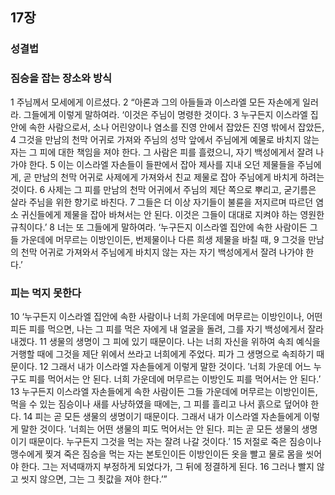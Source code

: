 ## 17장
### 성결법
### 짐승을 잡는 장소와 방식
1 주님께서 모세에게 이르셨다.
2 “아론과 그의 아들들과 이스라엘 모든 자손에게 일러라. 그들에게 이렇게 말하여라. ‘이것은 주님이 명령한 것이다.
3 누구든지 이스라엘 집안에 속한 사람으로서, 소나 어린양이나 염소를 진영 안에서 잡았든 진영 밖에서 잡았든,
4 그것을 만남의 천막 어귀로 가져와 주님의 성막 앞에서 주님에게 예물로 바치지 않는 자는 그 피에 대한 책임을 져야 한다. 그 사람은 피를 흘렸으니, 자기 백성에게서 잘려 나가야 한다.
5 이는 이스라엘 자손들이 들판에서 잡아 제사를 지내 오던 제물들을 주님에게, 곧 만남의 천막 어귀로 사제에게 가져와서 친교 제물로 잡아 주님에게 바치게 하려는 것이다.
6 사제는 그 피를 만남의 천막 어귀에서 주님의 제단 쪽으로 뿌리고, 굳기름은 살라 주님을 위한 향기로 바친다.
7 그들은 더 이상 자기들이 불륜을 저지르며 따르던 염소 귀신들에게 제물을 잡아 바쳐서는 안 된다. 이것은 그들이 대대로 지켜야 하는 영원한 규칙이다.’
8 너는 또 그들에게 말하여라. ‘누구든지 이스라엘 집안에 속한 사람이든 그들 가운데에 머무르는 이방인이든, 번제물이나 다른 희생 제물을 바칠 때,
9 그것을 만남의 천막 어귀로 가져와서 주님에게 바치지 않는 자는 자기 백성에게서 잘려 나가야 한다.’
### 피는 먹지 못한다
10 ‘누구든지 이스라엘 집안에 속한 사람이나 너희 가운데에 머무르는 이방인이나, 어떤 피든 피를 먹으면, 나는 그 피를 먹은 자에게 내 얼굴을 돌려, 그를 자기 백성에게서 잘라 내겠다.
11 생물의 생명이 그 피에 있기 때문이다. 나는 너희 자신을 위하여 속죄 예식을 거행할 때에 그것을 제단 위에서 쓰라고 너희에게 주었다. 피가 그 생명으로 속죄하기 때문이다.
12 그래서 내가 이스라엘 자손들에게 이렇게 말한 것이다. ′너희 가운데 어느 누구도 피를 먹어서는 안 된다. 너희 가운데에 머무르는 이방인도 피를 먹어서는 안 된다.′
13 누구든지 이스라엘 자손들에게 속한 사람이든 그들 가운데에 머무르는 이방인이든, 먹을 수 있는 짐승이나 새를 사냥하였을 때에는, 그 피를 흘리고 나서 흙으로 덮어야 한다.
14 피는 곧 모든 생물의 생명이기 때문이다. 그래서 내가 이스라엘 자손들에게 이렇게 말한 것이다. ′너희는 어떤 생물의 피도 먹어서는 안 된다. 피는 곧 모든 생물의 생명이기 때문이다. 누구든지 그것을 먹는 자는 잘려 나갈 것이다.′
15 저절로 죽은 짐승이나 맹수에게 찢겨 죽은 짐승을 먹는 자는 본토인이든 이방인이든 옷을 빨고 물로 몸을 씻어야 한다. 그는 저녁때까지 부정하게 되었다가, 그 뒤에 정결하게 된다.
16 그러나 빨지 않고 씻지 않으면, 그는 그 죗값을 져야 한다.’”
